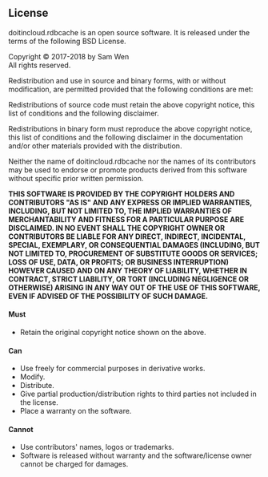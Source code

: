 ## License

doitincloud.rdbcache is an open source software. It is released under the terms of the following BSD License.

Copyright © 2017-2018 by Sam Wen  
All rights reserved.

Redistribution and use in source and binary forms, with or without modification, are permitted provided that the following conditions are met:

Redistributions of source code must retain the above copyright notice, this list of conditions and the following disclaimer.

Redistributions in binary form must reproduce the above copyright notice, this list of conditions and the following disclaimer in the documentation and/or other materials provided with the distribution.

Neither the name of doitincloud.rdbcache nor the names of its contributors may be used to endorse or promote products derived from this software without specific prior written permission.

**THIS SOFTWARE IS PROVIDED BY THE COPYRIGHT HOLDERS AND CONTRIBUTORS "AS IS" AND ANY EXPRESS OR IMPLIED WARRANTIES, INCLUDING, BUT NOT LIMITED TO, THE IMPLIED WARRANTIES OF MERCHANTABILITY AND FITNESS FOR A PARTICULAR PURPOSE ARE DISCLAIMED. IN NO EVENT SHALL THE COPYRIGHT OWNER OR CONTRIBUTORS BE LIABLE FOR ANY DIRECT, INDIRECT, INCIDENTAL, SPECIAL, EXEMPLARY, OR CONSEQUENTIAL DAMAGES (INCLUDING, BUT NOT LIMITED TO, PROCUREMENT OF SUBSTITUTE GOODS OR SERVICES; LOSS OF USE, DATA, OR PROFITS; OR BUSINESS INTERRUPTION) HOWEVER CAUSED AND ON ANY THEORY OF LIABILITY, WHETHER IN CONTRACT, STRICT LIABILITY, OR TORT (INCLUDING NEGLIGENCE OR OTHERWISE) ARISING IN ANY WAY OUT OF THE USE OF THIS SOFTWARE, EVEN IF ADVISED OF THE POSSIBILITY OF SUCH DAMAGE.**

#### Must

* Retain the original copyright notice shown on the above.

#### Can

* Use freely for commercial purposes in derivative works.
* Modify.
* Distribute.
* Give partial production/distribution rights to third parties not included in the license.
* Place a warranty on the software.

#### Cannot

* Use contributors' names, logos or trademarks.
* Software is released without warranty and the software/license owner cannot be charged for damages.
